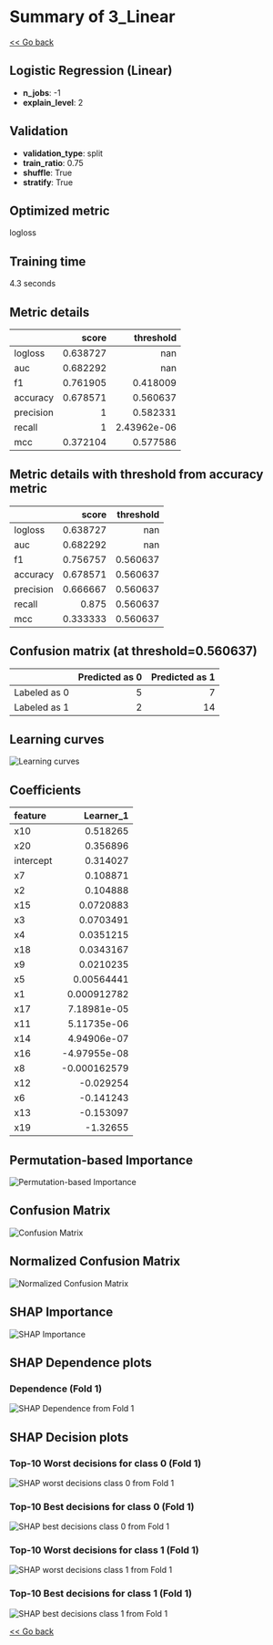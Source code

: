 # Summary of 3_Linear

[<< Go back](../README.md)


## Logistic Regression (Linear)
- **n_jobs**: -1
- **explain_level**: 2

## Validation
 - **validation_type**: split
 - **train_ratio**: 0.75
 - **shuffle**: True
 - **stratify**: True

## Optimized metric
logloss

## Training time

4.3 seconds

## Metric details
|           |    score |     threshold |
|:----------|---------:|--------------:|
| logloss   | 0.638727 | nan           |
| auc       | 0.682292 | nan           |
| f1        | 0.761905 |   0.418009    |
| accuracy  | 0.678571 |   0.560637    |
| precision | 1        |   0.582331    |
| recall    | 1        |   2.43962e-06 |
| mcc       | 0.372104 |   0.577586    |


## Metric details with threshold from accuracy metric
|           |    score |   threshold |
|:----------|---------:|------------:|
| logloss   | 0.638727 |  nan        |
| auc       | 0.682292 |  nan        |
| f1        | 0.756757 |    0.560637 |
| accuracy  | 0.678571 |    0.560637 |
| precision | 0.666667 |    0.560637 |
| recall    | 0.875    |    0.560637 |
| mcc       | 0.333333 |    0.560637 |


## Confusion matrix (at threshold=0.560637)
|              |   Predicted as 0 |   Predicted as 1 |
|:-------------|-----------------:|-----------------:|
| Labeled as 0 |                5 |                7 |
| Labeled as 1 |                2 |               14 |

## Learning curves
![Learning curves](learning_curves.png)

## Coefficients
| feature   |    Learner_1 |
|:----------|-------------:|
| x10       |  0.518265    |
| x20       |  0.356896    |
| intercept |  0.314027    |
| x7        |  0.108871    |
| x2        |  0.104888    |
| x15       |  0.0720883   |
| x3        |  0.0703491   |
| x4        |  0.0351215   |
| x18       |  0.0343167   |
| x9        |  0.0210235   |
| x5        |  0.00564441  |
| x1        |  0.000912782 |
| x17       |  7.18981e-05 |
| x11       |  5.11735e-06 |
| x14       |  4.94906e-07 |
| x16       | -4.97955e-08 |
| x8        | -0.000162579 |
| x12       | -0.029254    |
| x6        | -0.141243    |
| x13       | -0.153097    |
| x19       | -1.32655     |


## Permutation-based Importance
![Permutation-based Importance](permutation_importance.png)
## Confusion Matrix

![Confusion Matrix](confusion_matrix.png)


## Normalized Confusion Matrix

![Normalized Confusion Matrix](confusion_matrix_normalized.png)



## SHAP Importance
![SHAP Importance](shap_importance.png)

## SHAP Dependence plots

### Dependence (Fold 1)
![SHAP Dependence from Fold 1](learner_fold_0_shap_dependence.png)

## SHAP Decision plots

### Top-10 Worst decisions for class 0 (Fold 1)
![SHAP worst decisions class 0 from Fold 1](learner_fold_0_shap_class_0_worst_decisions.png)
### Top-10 Best decisions for class 0 (Fold 1)
![SHAP best decisions class 0 from Fold 1](learner_fold_0_shap_class_0_best_decisions.png)
### Top-10 Worst decisions for class 1 (Fold 1)
![SHAP worst decisions class 1 from Fold 1](learner_fold_0_shap_class_1_worst_decisions.png)
### Top-10 Best decisions for class 1 (Fold 1)
![SHAP best decisions class 1 from Fold 1](learner_fold_0_shap_class_1_best_decisions.png)

[<< Go back](../README.md)
